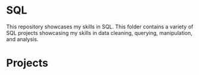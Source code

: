 # SQL 
This repository showcases my skills in SQL.
This folder contains a variety of SQL projects showcasing my skills in data cleaning, querying, manipulation, and analysis. 

# Projects

